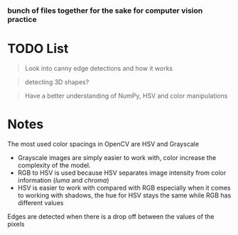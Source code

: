 ### bunch of files together for the sake for computer vision practice
# TODO List
> Look into canny edge detections and how it works

> detecting 3D shapes?

> Have a better understanding of NumPy, HSV and color manipulations

# Notes 
The most used color spacings in OpenCV are HSV and Grayscale

* Grayscale images are simply easier to work with, color increase the complexity of the model.
* RGB to HSV is used because HSV separates image intensity from color information (*luma* and *chroma*)
* HSV is easier to work with compared with RGB especially when it comes to working with shadows, the hue for HSV stays the same while RGB has different values

Edges are detected when there is a drop off between the values of the pixels
